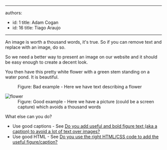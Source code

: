 

---
authors:
  - id: 1
    title: Adam Cogan
  - id: 16
    title: Tiago Araujo
---




<span class='intro'> <p>An image is worth a thousand words, it's true. So if you can remove text and replace with an image, do so.</p><p>So we need a better way to present an image on our website and it should be easy enough to create a decent look.</p> </span>

<dl class="badImage"><dt><p class="ssw15-rteElement-GreyBox">You then have this pretty white flower with a green stem standing on a water pond. It is beautiful.</p></dt><dd>Figure&#58; Bad example - Here we have text describing a flower</dd></dl><dl class="goodImage"><dt> 
      <img src="/PublishingImages/flower.jpg" alt="flower" /> 
   </dt><dd>Figure&#58; Good example - Here we have a picture (could be a screen capture) which avoids a thousand words</dd></dl><p>What else can you do?</p><ul><li>Use good captions - See 
      <a href="/Pages/add-useful-caption.aspx">Do you add useful and bold figure text (aka a caption) to avoid a lot of text over images?</a></li><li>Use good HTML - See 
      <a href="/Pages/use-the-right-HTML-CSS-code-to-add-the-useful-caption.aspx">Do you use the right HTML/CSS code to add the useful figure​/caption?</a></li></ul>


